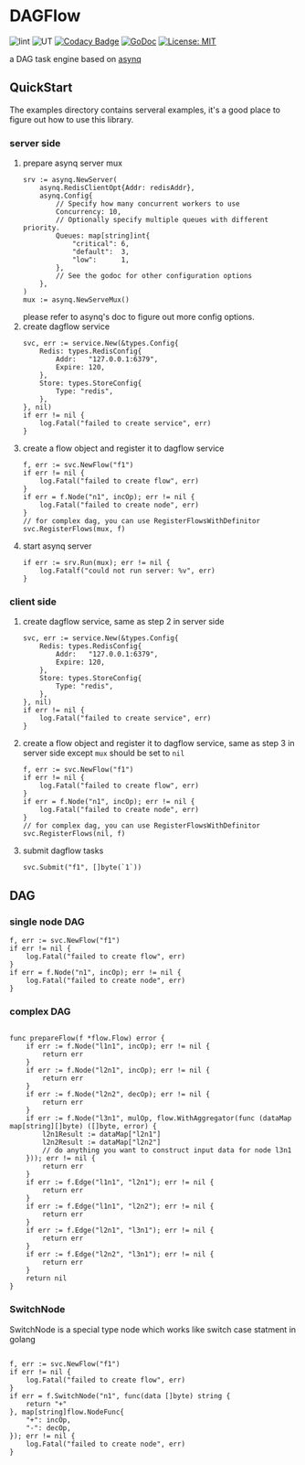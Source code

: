 # DAGFlow

![lint](https://github.com/yuyang0/dagflow/workflows/test/badge.svg)
![UT](https://github.com/yuyang0/dagflow/workflows/golangci-lint/badge.svg)
[![Codacy Badge](https://app.codacy.com/project/badge/Grade/e76c475f817a409d860934a64c603cb1)](https://app.codacy.com/gh/yuyang0/dagflow/dashboard?utm_source=gh&utm_medium=referral&utm_content=&utm_campaign=Badge_grade)
[![GoDoc](https://godoc.org/github.com/yuyang0/dagflow?status.svg)](https://godoc.org/github.com/yuyang0/dagflow)
[![License: MIT](https://img.shields.io/badge/license-MIT-green.svg)](https://opensource.org/licenses/MIT)

a DAG task engine based on [asynq](https://github.com/hibiken/asynq)

## QuickStart
The examples directory contains serveral examples, it's a good place to figure out how to use this library.
### server side
1. prepare asynq server mux
    ```golang
    srv := asynq.NewServer(
		asynq.RedisClientOpt{Addr: redisAddr},
		asynq.Config{
			// Specify how many concurrent workers to use
			Concurrency: 10,
			// Optionally specify multiple queues with different priority.
			Queues: map[string]int{
				"critical": 6,
				"default":  3,
				"low":      1,
			},
			// See the godoc for other configuration options
		},
	)
    mux := asynq.NewServeMux()
    ```
    please refer to asynq's doc to figure out more config options.
2. create dagflow service
    ```golang
    svc, err := service.New(&types.Config{
		Redis: types.RedisConfig{
			Addr:   "127.0.0.1:6379",
			Expire: 120,
		},
	    Store: types.StoreConfig{
		    Type: "redis",
	    },
    }, nil)
    if err != nil {
    	log.Fatal("failed to create service", err)
    }
    ```
3. create a flow object and register it to dagflow service
    ```golang
    f, err := svc.NewFlow("f1")
	if err != nil {
		log.Fatal("failed to create flow", err)
	}
	if err = f.Node("n1", incOp); err != nil {
		log.Fatal("failed to create node", err)
    }
    // for complex dag, you can use RegisterFlowsWithDefinitor
    svc.RegisterFlows(mux, f)
    ```
4. start asynq server
    ```golang
    if err := srv.Run(mux); err != nil {
		log.Fatalf("could not run server: %v", err)
	}
    ```
### client side
1. create dagflow service, same as step 2 in server side
    ```golang
    svc, err := service.New(&types.Config{
		Redis: types.RedisConfig{
			Addr:   "127.0.0.1:6379",
			Expire: 120,
		},
	    Store: types.StoreConfig{
		    Type: "redis",
	    },
    }, nil)
    if err != nil {
    	log.Fatal("failed to create service", err)
    }
    ```
2. create a flow object and register it to dagflow service, same as step 3 in server side except `mux` should be set to `nil`
    ```golang
    f, err := svc.NewFlow("f1")
	if err != nil {
		log.Fatal("failed to create flow", err)
	}
	if err = f.Node("n1", incOp); err != nil {
		log.Fatal("failed to create node", err)
    }
    // for complex dag, you can use RegisterFlowsWithDefinitor
    svc.RegisterFlows(nil, f)
    ```
3. submit dagflow tasks
    ```golang
    svc.Submit("f1", []byte(`1`))
    ```

## DAG
### single node DAG

```golang
f, err := svc.NewFlow("f1")
if err != nil {
    log.Fatal("failed to create flow", err)
}
if err = f.Node("n1", incOp); err != nil {
    log.Fatal("failed to create node", err)
}
```

### complex DAG
```golang

func prepareFlow(f *flow.Flow) error {
	if err := f.Node("l1n1", incOp); err != nil {
		return err
	}
	if err := f.Node("l2n1", incOp); err != nil {
		return err
	}
	if err := f.Node("l2n2", decOp); err != nil {
		return err
	}
	if err := f.Node("l3n1", mulOp, flow.WithAggregator(func (dataMap map[string][]byte) ([]byte, error) {
        l2n1Result := dataMap["l2n1"]
        l2n2Result := dataMap["l2n2"]
        // do anything you want to construct input data for node l3n1
    })); err != nil {
		return err
	}
	if err := f.Edge("l1n1", "l2n1"); err != nil {
		return err
	}
	if err := f.Edge("l1n1", "l2n2"); err != nil {
		return err
	}
	if err := f.Edge("l2n1", "l3n1"); err != nil {
		return err
	}
	if err := f.Edge("l2n2", "l3n1"); err != nil {
		return err
	}
	return nil
}
```

### SwitchNode
SwitchNode is a special type node which works like switch case statment in golang

```golang

f, err := svc.NewFlow("f1")
if err != nil {
    log.Fatal("failed to create flow", err)
}
if err = f.SwitchNode("n1", func(data []byte) string {
    return "+"
}, map[string]flow.NodeFunc{
    "+": incOp,
    "-": decOp,
}); err != nil {
    log.Fatal("failed to create node", err)
}
```
